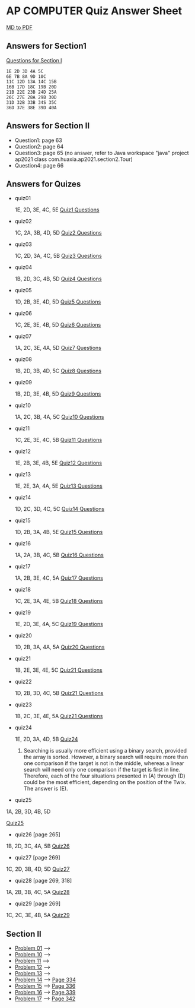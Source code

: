 # AP COMPUTER Quiz Answer Sheet

[MD to PDF](https://cloudconvert.com/md-to-pdf)

## Answers for Section1
[Questions for Section I](section1.md)

```
1E 2D 3D 4A 5C 
6E 7B 8A 9D 10C 
11C 12D 13A 14C 15B 
16B 17D 18C 19B 20D 
21B 22E 23B 24D 25A 
26C 27E 28A 29B 30D 
31D 32B 33B 34S 35C 
36D 37E 38E 39D 40A 
```
## Answers for Section II
* Question1: page 63
* Question2: page 64
* Question3: page 65 (no answer, refer to Java workspace "java" project ap2021 class com.huaxia.ap2021.section2.Tour)
* Question4: page 66
  
## Answers for Quizes
* quiz01
 
    1E, 2D, 3E, 4C, 5E
    [Quiz1 Questions](quiz01.md)
* quiz02
 
    1C, 2A, 3B, 4D, 5D
    [Quiz2 Questions](quiz2.md)
* quiz03
 
    1C, 2D, 3A, 4C, 5B
    [Quiz3 Questions](quiz3.md)
* quiz04
 
    1B, 2D, 3C, 4B, 5D
    [Quiz4 Questions](quiz4.md)
* quiz05
 
    1D, 2B, 3E, 4D, 5D
    [Quiz5 Questions](quiz5.md)
* quiz06
 
    1C, 2E, 3E, 4B, 5D
    [Quiz6 Questions](quiz6.md)
* quiz07
 
    1A, 2C, 3E, 4A, 5D
    [Quiz7 Questions](quiz7.md)
* quiz08
 
    1B, 2D, 3B, 4D, 5C
    [Quiz8 Questions](quiz8.md)
* quiz09
 
    1B, 2D, 3E, 4B, 5D
    [Quiz9 Questions](quiz9.md)
* quiz10
 
    1A, 2C, 3B, 4A, 5C
    [Quiz10 Questions](quiz10.md)

 * quiz11
 
    1C, 2E, 3E, 4C, 5B
    [Quiz11 Questions](quiz11.md)

* quiz12
 
    1E, 2B, 3E, 4B, 5E
    [Quiz12 Questions](quiz12.md)

* quiz13
 
    1E, 2E, 3A, 4A, 5E
    [Quiz13 Questions](quiz13.md)

* quiz14
 
    1D, 2C, 3D, 4C, 5C
    [Quiz14 Questions](quiz14.md)

* quiz15
 
    1D, 2B, 3A, 4B, 5E
    [Quiz15 Questions](quiz15.md)

* quiz16
 
    1A, 2A, 3B, 4C, 5B
    [Quiz16 Questions](quiz16.md)

* quiz17
 
    1A, 2B, 3E, 4C, 5A
    [Quiz17 Questions](quiz17.md)
    
* quiz18
 
    1C, 2E, 3A, 4E, 5B
    [Quiz18 Questions](quiz18.md)
    
* quiz19
 
    1E, 2D, 3E, 4A, 5C
    [Quiz19 Questions](quiz19.md)

* quiz20
 
    1D, 2B, 3A, 4A, 5A
    [Quiz20 Questions](quiz20.md)

* quiz21
 
    1B, 2E, 3E, 4E, 5C
    [Quiz21 Questions](quiz21.md)

* quiz22
 
    1D, 2B, 3D, 4C, 5B
    [Quiz21 Questions](quiz22.md)

* quiz23
 
    1B, 2C, 3E, 4E, 5A
    [Quiz21 Questions](quiz23.md)

* quiz24
  
  1E, 2D, 3A, 4D, 5B
  [Quiz24 ](quiz24.md)

  1. Searching is usually more efficient using a binary search, provided the array is sorted. However, a binary search will require more than one comparison if the target is not in the middle, whereas a linear search will need only one comparison if the target is first in line. Therefore, each of the four situations presented in (A) through (D) could be the most efficient, depending on the position of the Twix. The answer is (E).

* quiz25

1A, 2B, 3D, 4B, 5D

[Quiz25](quiz25.md)

* quiz26 [page 265]
  
1B, 2D, 3C, 4A, 5B
[Quiz26](quiz26.md)

* quiz27 [page 269]
  
1C, 2D, 3B, 4D, 5D
[Quiz27](quiz27.md)

* quiz28 [page 269, 318]
  
1A, 2B, 3B, 4C, 5A
[Quiz28](quiz28.md)

* quiz29 [page 269]
  
1C, 2C, 3E, 4B, 5A
[Quiz29](quiz29.md)


## Section II 
* [Problem 01](sectionII-01.md) ⟶ [](../ap2021/src/section2/Experiment.java)
* [Problem 10](sectionII-10.md) ⟶ [](../ap2021/src/section2/FrogsSimulation.java)
* [Problem 11](sectionII-11.md) ⟶ [](../ap2021/src/section2/WordPairList.java)
* [Problem 12](sectionII-12.md) ⟶ [](../ap2021/src/section2/CodeWordChecker.java)
* [Problem 13](sectionII-13.md) ⟶ [](../ap2021/src/section2/ArrayTester.java)
* [Problem 14](sectionII-14.md) ⟶ [Page 334](../ap2021/src/section2/Problem14.java)
* [Problem 15](sectionII-15.md) ⟶ [Page 336](../ap2021/src/section2/Problem15.java)
* [Problem 16](sectionII-16.md) ⟶ [Page 339](../ap2021/src/section2/Problem16.java)
* [Problem 17](sectionII-17.md) ⟶ [Page 342](../ap2021/src/section2/Problem17.java)